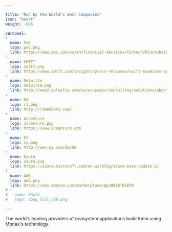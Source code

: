```yaml
---

title: "Run by the World's Best Companies"
icon: "heart"
weight: -996

carousel:
-
  name: PwC
  logo: pwc.png
  link: https://www.pwc.com/us/en/financial-services/fintech/blockchain.html
-
  name: SWIFT
  logo: swift.png
  link: https://www.swift.com/insights/press-releases/swift-examines-application-of-financial-business-standards-to-distributed-ledger-technology-and-smart-contracts
-
  name: Deloitte
  logo: deloitte.png
  link: http://www2.deloitte.com/us/en/pages/consulting/solutions/about-deloitte-consulting-services.html
-
  name: R3
  logo: r3.png
  link: http://r3members.com/
-
  name: Accenture
  logo: accenture.png
  link: https://www.accenture.com
-
  name: EY
  logo: ey.png
  link: http://www.ey.com/de/de
-
  name: Azure
  logo: azure.png
  link: https://azure.microsoft.com/en-us/blog/azure-baas-update-2/
-
  name: AWS
  logo: aws.png
  link: https://aws.amazon.com/marketplace/pp/B01BTB1EP8
# -
#   name: Ohalo
#   logo: doug_full_500.png

---
```


The world's leading providers of ecosystem applications build them using Monax's technology.
